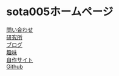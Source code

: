 <DOCTYPE html>
<head>
  <link rel='stylesheet' href='style.css' type='text/css'>
  <script src='home_script.js'></script>
</head>
<body>
<h1>sota005ホームページ</h1>
<a href="https://mail.google.com/mail/?view=cm&to=sotanic005@gmail.com&su=HPからの問い合わせ">問い合わせ</a>
<br>
<a href="https://soutanic.github.io/research/">研究所</a>
<br>
<a href="https://soutanic005.blogspot.com/">ブログ</a>
<br>
<a href="https://soutanic.github.io/home_hobby/">趣味</a>
<br>
<a href="https://soutanic.github.io/sotanic_site/">自作サイト</a>
<br>
<a href="https://github.com/soutanic/">Github</a>
</body>
